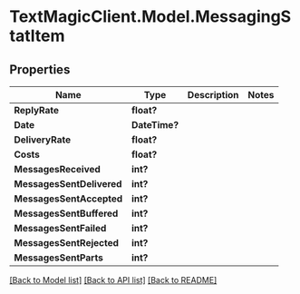 # TextMagicClient.Model.MessagingStatItem
## Properties

Name | Type | Description | Notes
------------ | ------------- | ------------- | -------------
**ReplyRate** | **float?** |  | 
**Date** | **DateTime?** |  | 
**DeliveryRate** | **float?** |  | 
**Costs** | **float?** |  | 
**MessagesReceived** | **int?** |  | 
**MessagesSentDelivered** | **int?** |  | 
**MessagesSentAccepted** | **int?** |  | 
**MessagesSentBuffered** | **int?** |  | 
**MessagesSentFailed** | **int?** |  | 
**MessagesSentRejected** | **int?** |  | 
**MessagesSentParts** | **int?** |  | 

[[Back to Model list]](../README.md#documentation-for-models) [[Back to API list]](../README.md#documentation-for-api-endpoints) [[Back to README]](../README.md)

